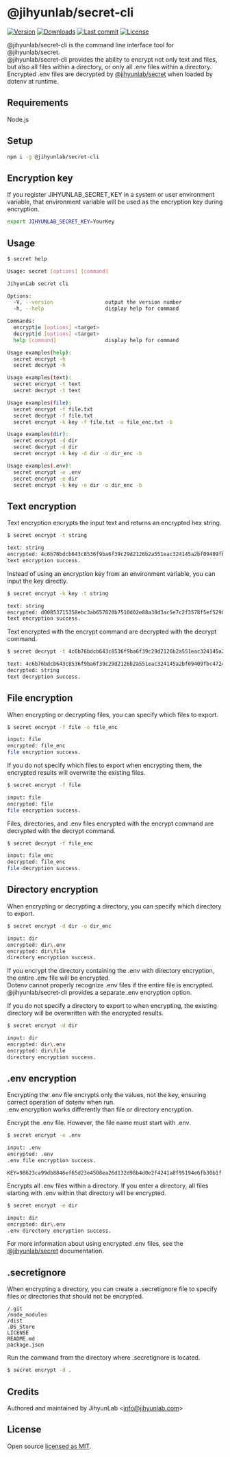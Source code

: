 # @jihyunlab/secret-cli

[![Version](https://img.shields.io/npm/v/@jihyunlab/secret-cli.svg?style=flat-square)](https://www.npmjs.com/package/@jihyunlab/secret-cli?activeTab=versions) [![Downloads](https://img.shields.io/npm/dt/@jihyunlab/secret-cli.svg?style=flat-square)](https://www.npmjs.com/package/@jihyunlab/secret-cli) [![Last commit](https://img.shields.io/github/last-commit/jihyunlab/secret-cli.svg?style=flat-square)](https://github.com/jihyunlab/secret-cli/graphs/commit-activity) [![License](https://img.shields.io/github/license/jihyunlab/secret-cli.svg?style=flat-square)](https://github.com/jihyunlab/secret-cli/blob/master/LICENSE)

@jihyunlab/secret-cli is the command line interface tool for @jihyunlab/secret.\
@jihyunlab/secret-cli provides the ability to encrypt not only text and files, but also all files within a directory, or only all .env files within a directory.\
Encrypted .env files are decrypted by [@jihyunlab/secret](https://www.npmjs.com/package/@jihyunlab/secret) when loaded by dotenv at runtime.

## Requirements

Node.js

## Setup

```bash
npm i -g @jihyunlab/secret-cli
```

## Encryption key

If you register JIHYUNLAB_SECRET_KEY in a system or user environment variable, that environment variable will be used as the encryption key during encryption.

```bash
export JIHYUNLAB_SECRET_KEY=YourKey
```

## Usage

```bash
$ secret help

Usage: secret [options] [command]

JihyunLab secret cli

Options:
  -V, --version                 output the version number
  -h, --help                    display help for command

Commands:
  encrypt|e [options] <target>
  decrypt|d [options] <target>
  help [command]                display help for command

Usage examples(help):
  secret encrypt -h
  secret decrypt -h

Usage examples(text):
  secret encrypt -t text
  secret decrypt -t text

Usage examples(file):
  secret encrypt -f file.txt
  secret decrypt -f file.txt
  secret encrypt -k key -f file.txt -o file_enc.txt -b

Usage examples(dir):
  secret encrypt -d dir
  secret decrypt -d dir
  secret encrypt -k key -d dir -o dir_enc -b

Usage examples(.env):
  secret encrypt -e .env
  secret encrypt -e dir
  secret encrypt -k key -e dir -o dir_enc -b
```

## Text encryption

Text encryption encrypts the input text and returns an encrypted hex string.

```bash
$ secret encrypt -t string

text: string
encrypted: 4c6b76bdcb643c8536f9ba6f39c29d2126b2a551eac324145a2bf09409fbc4724169
text encryption success.
```

Instead of using an encryption key from an environment variable, you can input the key directly.

```bash
$ secret encrypt -k key -t string

text: string
encrypted: d00853715358ebc3ab657820b7510d02e88a38d3ac5e7c2f3578f5ef52903853d96b
text encryption success.
```

Text encrypted with the encrypt command are decrypted with the decrypt command.

```bash
$ secret decrypt -t 4c6b76bdcb643c8536f9ba6f39c29d2126b2a551eac324145a2bf09409fbc4724169

text: 4c6b76bdcb643c8536f9ba6f39c29d2126b2a551eac324145a2bf09409fbc4724169
decrypted: string
text decryption success.
```

## File encryption

When encrypting or decrypting files, you can specify which files to export.

```bash
$ secret encrypt -f file -o file_enc

input: file
encrypted: file_enc
file encryption success.
```

If you do not specify which files to export when encrypting them, the encrypted results will overwrite the existing files.

```bash
$ secret encrypt -f file

input: file
encrypted: file
file encryption success.
```

Files, directories, and .env files encrypted with the encrypt command are decrypted with the decrypt command.

```bash
$ secret decrypt -f file_enc

input: file_enc
decrypted: file_enc
file decryption success.
```

## Directory encryption

When encrypting or decrypting a directory, you can specify which directory to export.

```bash
$ secret encrypt -d dir -o dir_enc

input: dir
encrypted: dir\.env
encrypted: dir\file
directory encryption success.
```

If you encrypt the directory containing the .env with directory encryption, the entire .env file will be encrypted.\
Dotenv cannot properly recognize .env files if the entire file is encrypted. @jihyunlab/secret-cli provides a separate .env encryption option.

If you do not specify a directory to export to when encrypting, the existing directory will be overwritten with the encrypted results.

```bash
$ secret encrypt -d dir

input: dir
encrypted: dir\.env
encrypted: dir\file
directory encryption success.
```

## .env encryption

Encrypting the .env file encrypts only the values, not the key, ensuring correct operation of dotenv when run.\
.env encryption works differently than file or directory encryption.

Encrypt the .env file. However, the file name must start with .env.

```bash
$ secret encrypt -e .env

input: .env
encrypted: .env
.env file encryption success.
```

```.env
KEY=98623ca99db8846ef65d23e4508ea26d132d98b4d0e2f4241a8f95194e6fb30b1f
```

Encrypts all .env files within a directory. If you enter a directory, all files starting with .env within that directory will be encrypted.

```bash
$ secret encrypt -e dir

input: dir
encrypted: dir\.env
.env directory encryption success.
```

For more information about using encrypted .env files, see the [@jihyunlab/secret](https://www.npmjs.com/package/@jihyunlab/secret) documentation.

## .secretignore

When encrypting a directory, you can create a .secretignore file to specify files or directories that should not be encrypted.

```.secretignore
/.git
/node_modules
/dist
.DS_Store
LICENSE
README.md
package.json
```

Run the command from the directory where .secretignore is located.

```bash
$ secret encrypt -d .
```

## Credits

Authored and maintained by JihyunLab <<info@jihyunlab.com>>

## License

Open source [licensed as MIT](https://github.com/jihyunlab/secret-cli/blob/master/LICENSE).
